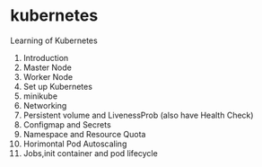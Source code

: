 # kubernetes
Learning of Kubernetes

1. Introduction
2. Master Node
3. Worker Node
4. Set up Kubernetes
5. minikube
6. Networking
7. Persistent volume and LivenessProb (also have Health Check)
8. Configmap and Secrets
9. Namespace and Resource Quota
10. Horimontal Pod Autoscaling
11. Jobs,init container and pod lifecycle
